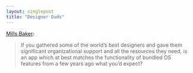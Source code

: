 ```yaml
---
layout: singlepost
title: "Designer Duds"
---
```


[Mills Baker](https://medium.com/design-founders/f59c964513ef):

> If you gathered some of the world’s best designers and gave them significant organizational support and all the resources they need, is an app which at best matches the functionality of bundled OS features from a few years ago what you’d expect?